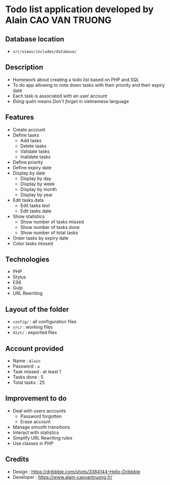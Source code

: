 # Todo list application developed by Alain CAO VAN TRUONG

## Database location
- `src/views/includes/database/`

## Description
- Homework about creating a todo list based on PHP and SQL
- To do app allowing to note down tasks with their priority and their expiry date
- Each task is associated with an user account
- _Đừng quên_ means _Don't forget_ in vietnamese language

## Features
- Create account
- Define tasks
  - Add tasks
  - Delete tasks
  - Validate tasks
  - Inalidate tasks
- Define priority
- Define expiry date
- Display by date
  - Display by day
  - Display by week
  - Display by month
  - Display by year
- Edit tasks data
  - Edit tasks text
  - Edit tasks date
- Show statistics
  - Show number of tasks missed
  - Show number of tasks done
  - Show number of total tasks
- Order tasks by expiry date
- Color tasks missed

## Technologies
- PHP
- Stylus
- ES6
- Gulp
- URL Rewriting

## Layout of the folder
- `config/` : all configuration files
- `src/` : working files
- `dist/` : exported files

## Account provided
- Name : `Alain`
- Password : `a`
- Task missed : at least 1
- Tasks done : 5
- Total tasks : 25

## Improvement to do
- Deal with users accounts
  - Password forgotten
  - Erase account
- Manage smooth transitions
- Interact with statistics
- Simplify URL Rewriting rules
- Use classes in PHP

## Credits
- Design : https://dribbble.com/shots/3384144-Hello-Dribbble
- Developer : https://www.alain-caovantruong.fr/
